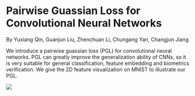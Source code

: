 # Pairwise Guassian Loss for Convolutional Neural Networks

By Yuxiang Qin, Guanjun Liu, Zhenchuan Li, Chungang Yan, Changjun Jiang

We introduce a pairwise guassian loss (PGL) for convolutional neural networks. PGL can greatly improve the generalization ability of CNNs, so it is very suitable for general classification, feature embedding and biometrics verification. We give the 2D feature visualization on MNIST to illustrate our PGL.

![](https://github.com/qinyuxiang1995/Pairwise_Guassian_Loss/tree/master/asserts/softmax_vs_pgl.png)
